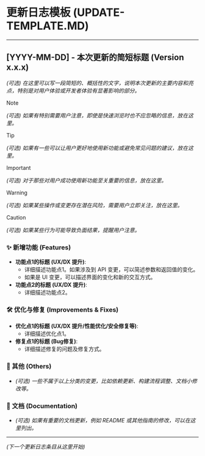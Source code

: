 # 更新日志模板 (UPDATE-TEMPLATE.MD)

---

## [YYYY-MM-DD] - 本次更新的简短标题 (Version x.x.x)

*(可选) 在这里可以写一段简短的、概括性的文字，说明本次更新的主要内容和亮点，特别是对用户体验或开发者体验有显著影响的部分。*

> [!NOTE]
> *(可选) 如果有特别需要用户注意，即使是快速浏览时也不应忽略的信息，放在这里。*

> [!TIP]
> *(可选) 如果有一些可以让用户更好地使用新功能或避免常见问题的建议，放在这里。*

> [!IMPORTANT]
> *(可选) 对于那些对用户成功使用新功能至关重要的信息，放在这里。*

> [!WARNING]
> *(可选) 如果某些操作或变更存在潜在风险，需要用户立即关注，放在这里。*

> [!CAUTION]
> *(可选) 如果某些行为可能导致负面结果，提醒用户注意。*

### ✨ 新增功能 (Features)

*   **功能点1的标题 (UX/DX 提升)**:
    *   详细描述功能点1。如果涉及到 API 变更，可以简述参数和返回值的变化。
    *   如果是 UI 变更，可以描述界面的变化和新的交互方式。
*   **功能点2的标题 (UX/DX 提升)**:
    *   详细描述功能点2。

### 🛠️ 优化与修复 (Improvements & Fixes)

*   **优化点1的标题 (UX/DX 提升/性能优化/安全修复等)**:
    *   详细描述优化点1。
*   **修复点1的标题 (Bug修复)**:
    *   详细描述修复的问题及修复方式。

### 🔧 其他 (Others)

*   *(可选) 一些不属于以上分类的变更，比如依赖更新、构建流程调整、文档小修改等。*

### 📝 文档 (Documentation)

*   *(可选) 如果有重要的文档更新，例如 README 或其他指南的修改，可以在这里列出。*

---

*(下一个更新日志条目从这里开始)*

